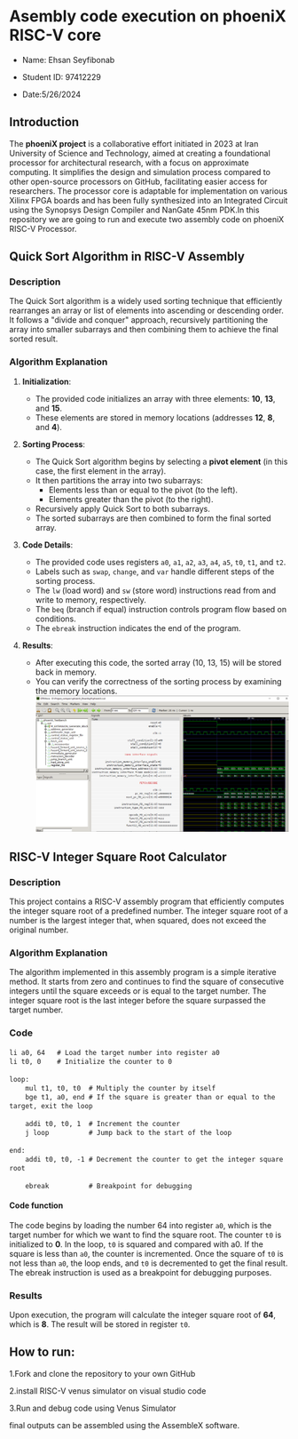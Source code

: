 # Asembly code execution on phoeniX RISC-V core
* Name: Ehsan Seyfibonab 

* Student ID: 97412229

* Date:5/26/2024

## Introduction
The **phoeniX project** is a collaborative effort initiated in 2023 at Iran University of Science and Technology, aimed at creating a foundational processor for architectural research, with a focus on approximate computing. It simplifies the design and simulation process compared to other open-source processors on GitHub, facilitating easier access for researchers. The processor core is adaptable for implementation on various Xilinx FPGA boards and has been fully synthesized into an Integrated Circuit using the Synopsys Design Compiler and NanGate 45nm PDK.In this repository we are going to run and execute two assembly code on phoeniX RISC-V Processor.

## Quick Sort Algorithm in RISC-V Assembly

### Description
The Quick Sort algorithm is a widely used sorting technique that efficiently rearranges an array or list of elements into ascending or descending order. It follows a "divide and conquer" approach, recursively partitioning the array into smaller subarrays and then combining them to achieve the final sorted result.

### Algorithm Explanation
1. **Initialization**:
   - The provided code initializes an array with three elements: **10**, **13**, and **15**.
   - These elements are stored in memory locations (addresses **12**, **8**, and **4**).

2. **Sorting Process**:
   - The Quick Sort algorithm begins by selecting a **pivot element** (in this case, the first element in the array).
   - It then partitions the array into two subarrays:
     - Elements less than or equal to the pivot (to the left).
     - Elements greater than the pivot (to the right).
   - Recursively apply Quick Sort to both subarrays.
   - The sorted subarrays are then combined to form the final sorted array.

3. **Code Details**:
   - The provided code uses registers `a0`, `a1`, `a2`, `a3`, `a4`, `a5`, `t0`, `t1`, and `t2`.
   - Labels such as `swap`, `change`, and `var` handle different steps of the sorting process.
   - The `lw` (load word) and `sw` (store word) instructions read from and write to memory, respectively.
   - The `beq` (branch if equal) instruction controls program flow based on conditions.
   - The `ebreak` instruction indicates the end of the program.

4. **Results**:
   - After executing this code, the sorted array (10, 13, 15) will be stored back in memory.
   - You can verify the correctness of the sorting process by examining the memory locations.
   ![Screenshot (4)_Quick_Sort](https://github.com/seyfi1998/phoeniX_EhsanSeyfi/blob/main/Software/User_Codes/Quick_Sort/Screenshot%20(4).png)



## RISC-V Integer Square Root Calculator

### Description

This project contains a RISC-V assembly program that efficiently computes the integer square root of a predefined number. The integer square root of a number is the largest integer that, when squared, does not exceed the original number.

### Algorithm Explanation

The algorithm implemented in this assembly program is a simple iterative method. It starts from zero and continues to find the square of consecutive integers until the square exceeds or is equal to the target number. The integer square root is the last integer before the square surpassed the target number.

### Code

```assembly
li a0, 64   # Load the target number into register a0
li t0, 0    # Initialize the counter to 0

loop:
    mul t1, t0, t0  # Multiply the counter by itself
    bge t1, a0, end # If the square is greater than or equal to the target, exit the loop

    addi t0, t0, 1  # Increment the counter
    j loop          # Jump back to the start of the loop

end:
    addi t0, t0, -1 # Decrement the counter to get the integer square root

    ebreak          # Breakpoint for debugging
```

#### Code function
The code begins by loading the number 64 into register `a0`, which is the target number for which we want to find the square root. The counter `t0` is initialized to **0**. In the loop, `t0` is squared and compared with a0. If the square is less than `a0`, the counter is incremented. Once the square of `t0` is not less than `a0`, the loop ends, and `t0` is decremented to get the final result. The ebreak instruction is used as a breakpoint for debugging purposes.

### Results
Upon execution, the program will calculate the integer square root of **64**, which is **8**. The result will be stored in register `t0`.



## How to run:
1.Fork and clone the repository to your own GitHub

2.install RISC-V venus simulator on visual studio code

3.Run and debug code using Venus Simulator


final outputs can be assembled using the AssembleX software.